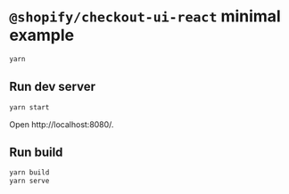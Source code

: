 # `@shopify/checkout-ui-react` minimal example

```sh
yarn
```

## Run dev server

```sh
yarn start
```

Open http://localhost:8080/.

## Run build

```sh
yarn build
yarn serve
```
